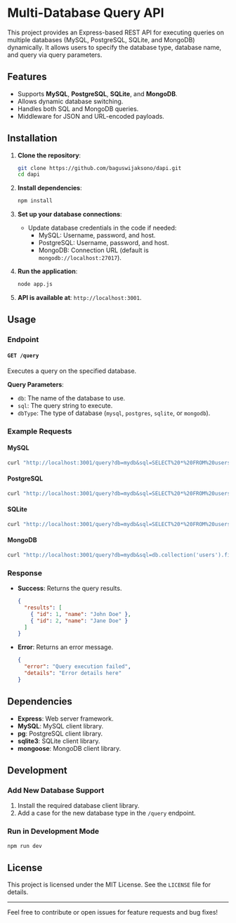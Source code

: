 
# Multi-Database Query API

This project provides an Express-based REST API for executing queries on multiple databases (MySQL, PostgreSQL, SQLite, and MongoDB) dynamically. It allows users to specify the database type, database name, and query via query parameters.

## Features

- Supports **MySQL**, **PostgreSQL**, **SQLite**, and **MongoDB**.
- Allows dynamic database switching.
- Handles both SQL and MongoDB queries.
- Middleware for JSON and URL-encoded payloads.

## Installation

1. **Clone the repository**:
   ```bash
   git clone https://github.com/baguswijaksono/dapi.git
   cd dapi
   ```

2. **Install dependencies**:
   ```bash
   npm install
   ```

3. **Set up your database connections**:
   - Update database credentials in the code if needed:
     - MySQL: Username, password, and host.
     - PostgreSQL: Username, password, and host.
     - MongoDB: Connection URL (default is `mongodb://localhost:27017`).

4. **Run the application**:
   ```bash
   node app.js
   ```

5. **API is available at**: `http://localhost:3001`.

## Usage

### Endpoint

#### `GET /query`

Executes a query on the specified database.

**Query Parameters**:
- `db`: The name of the database to use.
- `sql`: The query string to execute.
- `dbType`: The type of database (`mysql`, `postgres`, `sqlite`, or `mongodb`).

### Example Requests

#### MySQL
```bash
curl "http://localhost:3001/query?db=mydb&sql=SELECT%20*%20FROM%20users&dbType=mysql"
```

#### PostgreSQL
```bash
curl "http://localhost:3001/query?db=mydb&sql=SELECT%20*%20FROM%20users&dbType=postgres"
```

#### SQLite
```bash
curl "http://localhost:3001/query?db=mydb&sql=SELECT%20*%20FROM%20users&dbType=sqlite"
```

#### MongoDB
```bash
curl "http://localhost:3001/query?db=mydb&sql=db.collection('users').find({}).toArray()&dbType=mongodb"
```

### Response

- **Success**: Returns the query results.
  ```json
  {
    "results": [
      { "id": 1, "name": "John Doe" },
      { "id": 2, "name": "Jane Doe" }
    ]
  }
  ```

- **Error**: Returns an error message.
  ```json
  {
    "error": "Query execution failed",
    "details": "Error details here"
  }
  ```

## Dependencies

- **Express**: Web server framework.
- **MySQL**: MySQL client library.
- **pg**: PostgreSQL client library.
- **sqlite3**: SQLite client library.
- **mongoose**: MongoDB client library.

## Development

### Add New Database Support
1. Install the required database client library.
2. Add a case for the new database type in the `/query` endpoint.

### Run in Development Mode
```bash
npm run dev
```

## License

This project is licensed under the MIT License. See the `LICENSE` file for details.

---

Feel free to contribute or open issues for feature requests and bug fixes!
